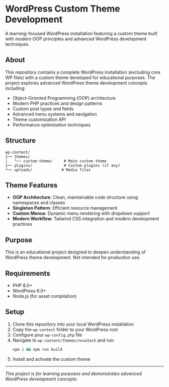 # WordPress Custom Theme Development

A learning-focused WordPress installation featuring a custom theme built with modern OOP principles and advanced WordPress development techniques.

## About

This repository contains a complete WordPress installation (excluding core WP files) with a custom theme developed for educational purposes. The project explores advanced WordPress theme development concepts including:

- Object-Oriented Programming (OOP) architecture
- Modern PHP practices and design patterns
- Custom post types and fields
- Advanced menu systems and navigation
- Theme customization API
- Performance optimization techniques

## Structure

```
wp-content/
├── themes/
│   └── custom-theme/     # Main custom theme
├── plugins/              # Custom plugins (if any)
└── uploads/             # Media files
```

## Theme Features

- **OOP Architecture**: Clean, maintainable code structure using namespaces and classes
- **Singleton Pattern**: Efficient resource management
- **Custom Menus**: Dynamic menu rendering with dropdown support
- **Modern Workflow**: Tailwind CSS integration and modern development practices

## Purpose

This is an educational project designed to deepen understanding of WordPress theme development. Not intended for production use.

## Requirements

- PHP 8.0+
- WordPress 6.0+
- Node.js (for asset compilation)

## Setup

1. Clone this repository into your local WordPress installation
2. Copy the `wp-content` folder to your WordPress root
3. Configure your `wp-config.php` file
4. Navigate to `wp-content/themes/novatech` and run:
   ```bash
   npm i && npm run build
   ```
5. Install and activate the custom theme

---

*This project is for learning purposes and demonstrates advanced WordPress development concepts.*
